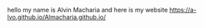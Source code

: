 hello my name is Alvin Macharia and here is my website https://a-lvo.github.io/Almacharia.github.io/
